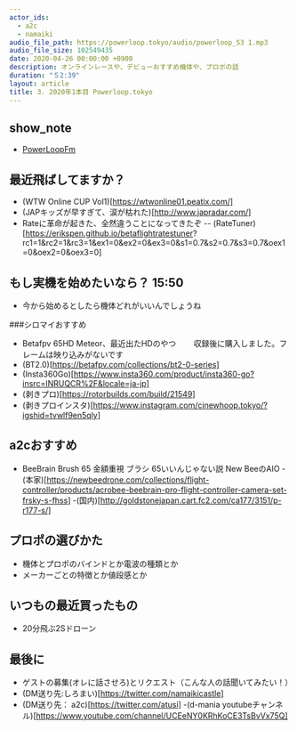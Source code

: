 ```yaml
---
actor_ids:
  - a2c
  - namaiki
audio_file_path: https://powerloop.tokyo/audio/powerloop_S3 1.mp3
audio_file_size: 102549435
date: 2020-04-26 00:00:00 +0900
description: オンラインレースや、デビューおすすめ機体や、プロポの話
duration: "５2:39"
layout: article
title: 3. 2020年1本目 Powerloop.tokyo 
---
```


## show_note

- [PowerLoopFm](https://powerloop.tokyo)

## 最近飛ばしてますか？ 

- (WTW Online CUP Vol1)[https://wtwonline01.peatix.com/]
- (JAPキッズが早すぎて、涙が枯れた)[http://www.japradar.com/]
- Rateに革命が起きた、全然違うことになってきたぞ
-- (RateTuner)[https://erikspen.github.io/betaflightratestuner?
rc1=1&rc2=1&rc3=1&ex1=0&ex2=0&ex3=0&s1=0.7&s2=0.7&s3=0.7&oex1=0&oex2=0&oex3=0]

## もし実機を始めたいなら？ 15:50
- 今から始めるとしたら機体どれがいいんでしょうね

###シロマイおすすめ

- Betafpv 65HD Meteor、最近出たHDのやつ
　　収録後に購入しました。フレームは映り込みがないです
- (BT2.0)[https://betafpv.com/collections/bt2-0-series]
- (Insta360Go)[https://www.insta360.com/product/insta360-go?insrc=INRUQCR%2F&locale=ja-jp]
- (剥きプロ)[https://rotorbuilds.com/build/21549]
- (剥きプロインスタ)[https://www.instagram.com/cinewhoop.tokyo/?igshid=tvwlf9en5qly]

## a2cおすすめ

- BeeBrain Brush 65
金額重視
ブラシ 65いいんじゃない説
New BeeのAIO
-(本家)[https://newbeedrone.com/collections/flight-controller/products/acrobee-beebrain-pro-flight-controller-camera-set-frsky-s-fhss]
-(国内)[http://goldstonejapan.cart.fc2.com/ca177/3151/p-r177-s/]

## プロポの選びかた

- 機体とプロポのバインドとか電波の種類とか
- メーカーごとの特徴とか値段感とか

## いつもの最近買ったもの

- 20分飛ぶ2Sドローン

## 最後に

- ゲストの募集(オレに話させろ)とリクエスト（こんな人の話聞いてみたい！）
- (DM送り先:しろまい)[https://twitter.com/namaikicastle]
- (DM送り先： a2c)[https://twitter.com/atusi]
-(d-mania youtubeチャンネル)[https://www.youtube.com/channel/UCEeNY0KRhKoCE3TsBvVx75Q]


